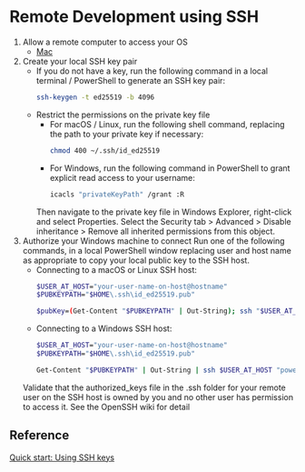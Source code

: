 # Remote Development using SSH

1. Allow a remote computer to access your OS
	- [Mac](https://support.apple.com/guide/mac-help/allow-a-remote-computer-to-access-your-mac-mchlp1066/mac)	
2. Create your local SSH key pair
	- If you do not have a key, run the following command in a local terminal / PowerShell to generate an SSH key pair:
	  ```bash
	  ssh-keygen -t ed25519 -b 4096
	  ```
	- Restrict the permissions on the private key file
		- For macOS / Linux, run the following shell command, replacing the path to your private key if necessary:
		  ```bash
		  chmod 400 ~/.ssh/id_ed25519
		  ```
		- For Windows, run the following command in PowerShell to grant explicit read access to your username:
		  ```bash
		  icacls "privateKeyPath" /grant :R
		  ```
		Then navigate to the private key file in Windows Explorer, right-click and select Properties. Select the Security tab > Advanced > Disable inheritance > Remove all inherited permissions from this object.
3. Authorize your Windows machine to connect
	Run one of the following commands, in a local PowerShell window replacing user and host name as appropriate to copy your local public key to the SSH host.
	- Connecting to a macOS or Linux SSH host:
	  ```bash
	  $USER_AT_HOST="your-user-name-on-host@hostname"
	  $PUBKEYPATH="$HOME\.ssh\id_ed25519.pub"

	  $pubKey=(Get-Content "$PUBKEYPATH" | Out-String); ssh "$USER_AT_HOST" "mkdir -p ~/.ssh && chmod 700 ~/.ssh && echo '${pubKey}' >> ~/.ssh/authorized_keys && chmod 600 ~/.ssh/authorized_keys"
	  ```
	- Connecting to a Windows SSH host:
	  ```bash
	  $USER_AT_HOST="your-user-name-on-host@hostname"
	  $PUBKEYPATH="$HOME\.ssh\id_ed25519.pub"

	  Get-Content "$PUBKEYPATH" | Out-String | ssh $USER_AT_HOST "powershell `"New-Item -Force -ItemType Directory -Path `"`$HOME\.ssh`"; Add-Content -Force -Path `"`$HOME\.ssh\authorized_keys`" `""
	  ```
	Validate that the authorized_keys file in the .ssh folder for your remote user on the SSH host is owned by you and no other user has permission to access it. See the OpenSSH wiki for detail

## Reference
[Quick start: Using SSH keys](https://code.visualstudio.com/docs/remote/troubleshooting#_quick-start-using-ssh-keys)
